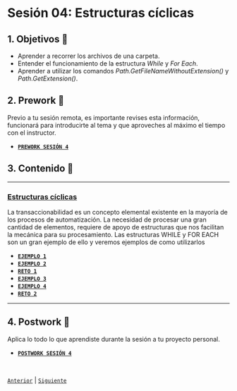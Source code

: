 # Sesión 04: Estructuras cíclicas

<div>

## 1. Objetivos :dart:

- Aprender a recorrer los archivos de una carpeta.
- Entender el funcionamiento de la estructura *While* y *For Each*.
- Aprender a utilizar los comandos *Path.GetFileNameWithoutExtension()* y *Path.GetExtension()*.

## 2. Prework :notebook_with_decorative_cover:

Previo a tu sesión remota, es importante revises esta información, funcionará para introducirte al tema y que aproveches al máximo el tiempo con el instructor.

- [**`PREWORK SESIÓN 4`**](https://github.com/bot-jcris/RPA-UiPath-Pepsico-2021/raw/main/Session-04/material/Prework_%20Sesi%C3%B3n%204_%20Estructuras%20C%C3%ADclicas.pdf)

## 3. Contenido :blue_book:

---

### <ins>Estructuras cíclicas</ins>

La transaccionabilidad es un concepto elemental existente en la mayoría de los procesos de automatización. La necesidad de procesar una gran cantidad de elementos, requiere de apoyo de estructuras que nos facilitan la mecánica para su procesamiento. Las estructuras WHILE y FOR EACH son un gran ejemplo de ello y veremos ejemplos de como utilizarlos

- [**`EJEMPLO 1`**](Example-01/README.md)
- [**`EJEMPLO 2`**](Example-02/README.md)
- [**`RETO 1`**](Challenge-01/README.md)
- [**`EJEMPLO 3`**](Example-03/README.md)
- [**`EJEMPLO 4`**](Example-04/README.md)
- [**`RETO 2`**](Challenge-02/README.md)

---

## 4. Postwork :memo:
Aplica lo todo lo que aprendiste durante la sesión a tu proyecto personal.

- [**`POSTWORK SESIÓN 4`**](Postwork/README.md)

<br>

[`Anterior`](../Session-03/README.md) | [`Siguiente`](../Session-05/README.md)

</div>